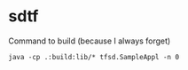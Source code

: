 sdtf
====

Command to build (because I always forget)

    java -cp .:build:lib/* tfsd.SampleAppl -n 0